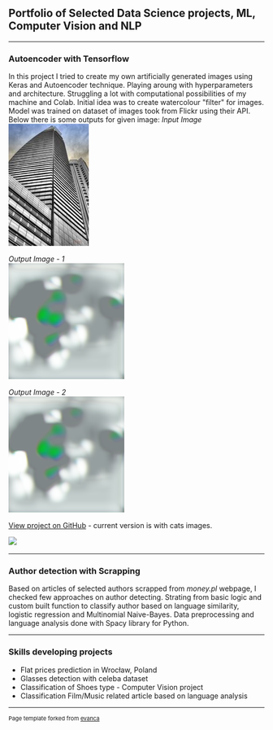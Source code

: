 ## Portfolio of Selected Data Science projects, ML, Computer Vision and NLP

---

### Autoencoder with Tensorflow 

In this project I tried to create my own artificially generated images using Keras and Autoencoder technique.
Playing aroung with hyperparameters and architecture. Struggling a lot with computational possibilities of my machine and Colab.
Initial idea was to create watercolour "filter" for images. Model was trained on dataset of images took from Flickr using their API.  
Below there is some outputs for given image:
*Input Image*  
![](/images/input.jpg "Input")   

*Output Image - 1*  
![](/images/Model1_output.png "Output - 1")  

*Output Image - 2*  
![](/images/Model2_output.png "Output - 2")   

[View project on GitHub](https://github.com/Serj11240/autoencoder) - current version is with cats images.  

[![](https://img.shields.io/badge/Python-white?logo=Python)](#)

---

### Author detection with Scrapping

Based on articles of selected authors scrapped from *money.pl* webpage, I checked few approaches on author detecting. Strating from basic logic and custom built function to classify author based on language similarity, logistic regression and Multinomial Naive-Bayes. Data preprocessing and language analysis done with Spacy library for Python.

---

### Skills developing projects

- Flat prices prediction in Wrocław, Poland
- Glasses detection with celeba dataset
- Classification of Shoes type - Computer Vision project
- Classification Film/Music related article based on language analysis







---
<p style="font-size:11px">Page template forked from <a href="https://github.com/evanca/quick-portfolio">evanca</a></p>
